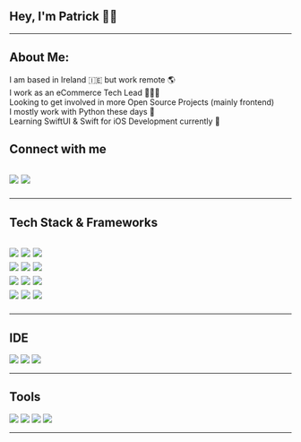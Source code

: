 <h2>Hey, I'm Patrick 👋🏼</h2>
<hr>
<h2>About Me:</h2>
I am based in Ireland 🇮🇪 but work remote 🌎<br>
I work as an eCommerce Tech Lead 🧑🏻‍💻<br>
Looking to get involved in more Open Source Projects (mainly frontend)<br>
I mostly work with Python these days 🐍<br>
Learning SwiftUI & Swift for iOS Development currently 📱

<h2>Connect with me<h2>

  <a href="https://twitter.com/JustPatrickIre"><img src="https://img.shields.io/badge/Twitter-1DA1F2?style=for-the-badge&logo=twitter&logoColor=white"></a>
  <a href="https://linkedin.com/in/patrickcunningham37/"><img src="https://img.shields.io/badge/LinkedIn-0077B5?style=for-the-badge&logo=linkedin&logoColor=white"></a>

<hr>
<h2>Tech Stack & Frameworks<h2>
  <img src="https://img.shields.io/badge/HTML5-E34F26?style=for-the-badge&logo=html5&logoColor=white">
  <img src="https://img.shields.io/badge/CSS3-1572B6?style=for-the-badge&logo=css3&logoColor=white">
  <img src="https://img.shields.io/badge/Bootstrap-563D7C?style=for-the-badge&logo=bootstrap&logoColor=white"><br>
  <img src="https://img.shields.io/badge/Sass-CC6699?style=for-the-badge&logo=sass&logoColor=white">
  <img src="https://img.shields.io/badge/JavaScript-323330?style=for-the-badge&logo=javascript&logoColor=F7DF1E">
  <img src="https://img.shields.io/badge/json-5E5C5C?style=for-the-badge&logo=json&logoColor=white"><br>
  <img src="https://img.shields.io/badge/TypeScript-007ACC?style=for-the-badge&logo=typescript&logoColor=white">
  <img src="https://img.shields.io/badge/Python-FFD43B?style=for-the-badge&logo=python&logoColor=darkgreen">
  <img src="https://img.shields.io/badge/Swift-FA7343?style=for-the-badge&logo=swift&logoColor=white"><br>
  <img src="https://img.shields.io/badge/React-20232A?style=for-the-badge&logo=react&logoColor=61DAFB">
  <img src="https://img.shields.io/badge/Postman-FF6C37?style=for-the-badge&logo=Postman&logoColor=white">
  <img src="https://img.shields.io/badge/Docker-2CA5E0?style=for-the-badge&logo=docker&logoColor=white">
  
<hr>
  <h2>IDE</h2>
  <img src="https://img.shields.io/badge/Visual_Studio_Code-0078D4?style=for-the-badge&logo=visual%20studio%20code&logoColor=white">
  <img src="https://img.shields.io/badge/PyCharm-000000.svg?&style=for-the-badge&logo=PyCharm&logoColor=white">
  <img src="https://img.shields.io/badge/Xcode-007ACC?style=for-the-badge&logo=Xcode&logoColor=white">
<hr>
  <h2>Tools</h2>
  <img src="https://img.shields.io/badge/mac%20os-000000?style=for-the-badge&logo=apple&logoColor=white">
  <img src="https://img.shields.io/badge/apple%20silicon-333333?style=for-the-badge&logo=apple&logoColor=white">
  <img src="https://img.shields.io/badge/Safari-FF1B2D?style=for-the-badge&logo=Safari&logoColor=white">
  <img src="https://img.shields.io/badge/Google_chrome-4285F4?style=for-the-badge&logo=Google-chrome&logoColor=white">
<hr>
